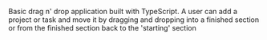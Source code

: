 Basic drag n' drop application built with TypeScript. A user can add a project or task and move it by dragging and dropping into a finished section or from the finished section back to the 'starting' section
